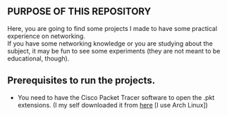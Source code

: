 ## PURPOSE OF THIS REPOSITORY
Here, you are going to find some projects I made to have some practical experience on networking.<br>
If you have some networking knowledge or you are studying about the subject, it may be fun to see some experiments (they are not meant to be educational, though).

## Prerequisites to run the projects.
- You need to have the Cisco Packet Tracer software to open the .pkt extensions. (I my self downloaded it from [here](https://github.com/marcelobaptista/packettracer) [I use Arch Linux])
